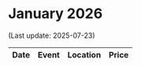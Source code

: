 # January 2026

(Last update: 2025-07-23)

| Date | Event | Location | Price |
| ---- | ----- | -------- | ----- |